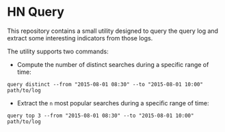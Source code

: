 # HN Query

This repository contains a small utility designed to query the query log
and extract some interesting indicators from those logs.

The utility supports two commands:

* Compute the number of distinct searches during a specific range of time:
```
query distinct --from "2015-08-01 08:30" --to "2015-08-01 10:00" path/to/log
```

* Extract the `n` most popular searches during a specific range of time:

```
query top 3 --from "2015-08-01 08:30" --to "2015-08-01 10:00" path/to/log
```
